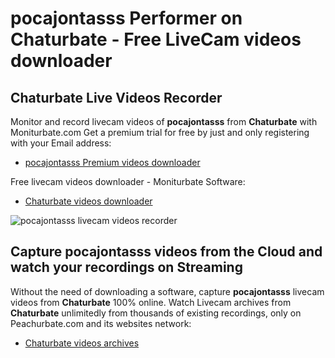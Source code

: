 # pocajontasss Performer on Chaturbate - Free LiveCam videos downloader

## Chaturbate Live Videos Recorder

Monitor and record livecam videos of **pocajontasss** from **Chaturbate** with Moniturbate.com
Get a premium trial for free by just and only registering with your Email address:
* [pocajontasss Premium videos downloader](https://moniturbate.com/request-demo-licence-key.html)

Free livecam videos downloader - Moniturbate Software:
* [Chaturbate videos downloader](https://moniturbate.com/moniturbate-download-software.html)

![pocajontasss livecam videos recorder](https://peachurnet.com/templates/moniturbate-software.png)


## Capture pocajontasss videos from the Cloud and watch your recordings on Streaming

Without the need of downloading a software, capture **pocajontasss** livecam videos from **Chaturbate** 100% online.
Watch Livecam archives from **Chaturbate** unlimitedly from thousands of existing recordings, only on Peachurbate.com and its websites network:
* [Chaturbate videos archives](https://peachurnet.com/)